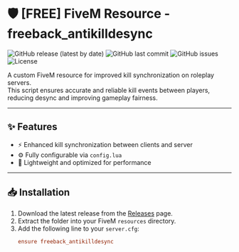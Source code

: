 
# 🛡️ [FREE] FiveM Resource - freeback_antikilldesync

![GitHub release (latest by date)](https://img.shields.io/github/v/release/Freebackkk/freeback_antikilldesync)
![GitHub last commit](https://img.shields.io/github/last-commit/Freebackkk/freeback_antikilldesync)
![GitHub issues](https://img.shields.io/github/issues/Freebackkk/freeback_antikilldesync)
![License](https://img.shields.io/badge/license-Custom-blue)

A custom FiveM resource for improved kill synchronization on roleplay servers.  
This script ensures accurate and reliable kill events between players, reducing desync and improving gameplay fairness.

---

## ✨ Features
- ⚡ Enhanced kill synchronization between clients and server  
- ⚙️ Fully configurable via `config.lua` 
- 🎯 Lightweight and optimized for performance  

---

## 📥 Installation
1. Download the latest release from the [Releases](https://github.com/Freebackkk/freeback_antikilldesync/releases) page.  
2. Extract the folder into your FiveM `resources` directory.  
3. Add the following line to your `server.cfg`:
    ```cfg
    ensure freeback_antikilldesync
    ```
